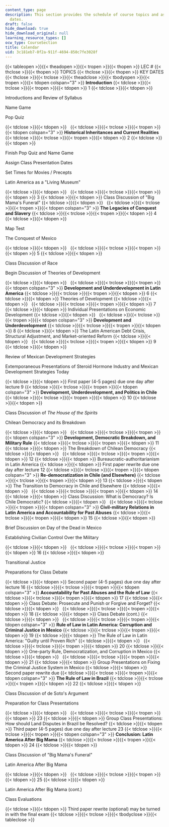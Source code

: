 ```yaml
---
content_type: page
description: This section provides the schedule of course topics and assignment due
  dates.
draft: false
hide_download: true
hide_download_original: null
learning_resource_types: []
ocw_type: CourseSection
title: Calendar
uid: 3c181eb7-0f2a-911f-4694-850c7fe3028f
---
```

{{< tableopen >}}{{< theadopen >}}{{< tropen >}}{{< thopen >}}
LEC #
{{< thclose >}}{{< thopen >}}
TOPICS
{{< thclose >}}{{< thopen >}}
KEY DATES
{{< thclose >}}{{< trclose >}}{{< theadclose >}}{{< tbodyopen >}}{{< tropen >}}{{< tdopen colspan="3" >}}
**Introduction**
{{< tdclose >}}{{< trclose >}}{{< tropen >}}{{< tdopen >}}
1
{{< tdclose >}}{{< tdopen >}}

Introductions and Review of Syllabus

Name Game

Pop Quiz

{{< tdclose >}}{{< tdopen >}}
 
{{< tdclose >}}{{< trclose >}}{{< tropen >}}{{< tdopen colspan="3" >}}
**Historical Inheritances and Current Realities**
{{< tdclose >}}{{< trclose >}}{{< tropen >}}{{< tdopen >}}
2
{{< tdclose >}}{{< tdopen >}}

Finish Pop Quiz and Name Game

Assign Class Presentation Dates

Set Times for Movies / Precepts

Latin America as a "Living Museum"

{{< tdclose >}}{{< tdopen >}}
 
{{< tdclose >}}{{< trclose >}}{{< tropen >}}{{< tdopen >}}
3
{{< tdclose >}}{{< tdopen >}}
Class Discussion of "Big Mama's Funeral"
{{< tdclose >}}{{< tdopen >}}
 
{{< tdclose >}}{{< trclose >}}{{< tropen >}}{{< tdopen colspan="3" >}}
**The Legacies of Conquest and Slavery**
{{< tdclose >}}{{< trclose >}}{{< tropen >}}{{< tdopen >}}
4
{{< tdclose >}}{{< tdopen >}}

Map Test

The Conquest of Mexico

{{< tdclose >}}{{< tdopen >}}
 
{{< tdclose >}}{{< trclose >}}{{< tropen >}}{{< tdopen >}}
5
{{< tdclose >}}{{< tdopen >}}

Class Discussion of Race

Begin Discussion of Theories of Development

{{< tdclose >}}{{< tdopen >}}
 
{{< tdclose >}}{{< trclose >}}{{< tropen >}}{{< tdopen colspan="3" >}}
**Development and Underdevelopment in Latin America**
{{< tdclose >}}{{< trclose >}}{{< tropen >}}{{< tdopen >}}
6
{{< tdclose >}}{{< tdopen >}}
Theories of Development
{{< tdclose >}}{{< tdopen >}}
 
{{< tdclose >}}{{< trclose >}}{{< tropen >}}{{< tdopen >}}
7
{{< tdclose >}}{{< tdopen >}}
Individual Presentations on Economic Development
{{< tdclose >}}{{< tdopen >}}
 
{{< tdclose >}}{{< trclose >}}{{< tropen >}}{{< tdopen colspan="3" >}}
**Development and Underdevelopment**
{{< tdclose >}}{{< trclose >}}{{< tropen >}}{{< tdopen >}}
8
{{< tdclose >}}{{< tdopen >}}
The Latin American Debt Crisis, Structural Adjustment, and Market-oriented Reform
{{< tdclose >}}{{< tdopen >}}
 
{{< tdclose >}}{{< trclose >}}{{< tropen >}}{{< tdopen >}}
9
{{< tdclose >}}{{< tdopen >}}

Review of Mexican Development Strategies

Extemporaneous Presentations of Steroid Hormone Industry and Mexican Development Strategies Today

{{< tdclose >}}{{< tdopen >}}
First paper (4-5 pages) due one day after lecture 9
{{< tdclose >}}{{< trclose >}}{{< tropen >}}{{< tdopen colspan="3" >}}
**Development, Underdevelopment, and Politics in Chile**
{{< tdclose >}}{{< trclose >}}{{< tropen >}}{{< tdopen >}}
10
{{< tdclose >}}{{< tdopen >}}

Class Discussion of *The House of the Spirits* 

Chilean Democracy and its Breakdown

{{< tdclose >}}{{< tdopen >}}
 
{{< tdclose >}}{{< trclose >}}{{< tropen >}}{{< tdopen colspan="3" >}}
**Development, Democratic Breakdown, and Military Rule**
{{< tdclose >}}{{< trclose >}}{{< tropen >}}{{< tdopen >}}
11
{{< tdclose >}}{{< tdopen >}}
The Breakdown of Chilean Democracy
{{< tdclose >}}{{< tdopen >}}
 
{{< tdclose >}}{{< trclose >}}{{< tropen >}}{{< tdopen >}}
12
{{< tdclose >}}{{< tdopen >}}
Bureaucratic-authoritarianism in Latin America
{{< tdclose >}}{{< tdopen >}}
First paper rewrite due one day after lecture 12
{{< tdclose >}}{{< trclose >}}{{< tropen >}}{{< tdopen colspan="3" >}}
**Re-democratization in Chile (and Elsewhere)**
{{< tdclose >}}{{< trclose >}}{{< tropen >}}{{< tdopen >}}
13
{{< tdclose >}}{{< tdopen >}}
The Transition to Democracy in Chile and Elsewhere
{{< tdclose >}}{{< tdopen >}}
 
{{< tdclose >}}{{< trclose >}}{{< tropen >}}{{< tdopen >}}
14
{{< tdclose >}}{{< tdopen >}}
Class Discussion: What is Democracy? Is Chile Democratic?
{{< tdclose >}}{{< tdopen >}}
 
{{< tdclose >}}{{< trclose >}}{{< tropen >}}{{< tdopen colspan="3" >}}
**Civil-military Relations in Latin America and Accountability for Past Abuses**
{{< tdclose >}}{{< trclose >}}{{< tropen >}}{{< tdopen >}}
15
{{< tdclose >}}{{< tdopen >}}

Brief Discussion on Day of the Dead in Mexico

Establishing Civilian Control Over the Military

{{< tdclose >}}{{< tdopen >}}
 
{{< tdclose >}}{{< trclose >}}{{< tropen >}}{{< tdopen >}}
16
{{< tdclose >}}{{< tdopen >}}

Transitional Justice

Preparations for Class Debate

{{< tdclose >}}{{< tdopen >}}
Second paper (4-5 pages) due one day after lecture 16
{{< tdclose >}}{{< trclose >}}{{< tropen >}}{{< tdopen colspan="3" >}}
**Accountability for Past Abuses and the Rule of Law**
{{< tdclose >}}{{< trclose >}}{{< tropen >}}{{< tdopen >}}
17
{{< tdclose >}}{{< tdopen >}}
Class Debate: Prosecute and Punish or Forgive and Forget?
{{< tdclose >}}{{< tdopen >}}
 
{{< tdclose >}}{{< trclose >}}{{< tropen >}}{{< tdopen >}}
18
{{< tdclose >}}{{< tdopen >}}
Class Debate (cont.)
{{< tdclose >}}{{< tdopen >}}
 
{{< tdclose >}}{{< trclose >}}{{< tropen >}}{{< tdopen colspan="3" >}}
**Rule of Law in Latin America: Corruption and Criminal Justice in Mexico**
{{< tdclose >}}{{< trclose >}}{{< tropen >}}{{< tdopen >}}
19
{{< tdclose >}}{{< tdopen >}}
The Rule of Law in Latin America: "Guilty until Proven Rich"
{{< tdclose >}}{{< tdopen >}}
 
{{< tdclose >}}{{< trclose >}}{{< tropen >}}{{< tdopen >}}
20
{{< tdclose >}}{{< tdopen >}}
One-party Rule, Democratization, and Corruption in Mexico
{{< tdclose >}}{{< tdopen >}}
 
{{< tdclose >}}{{< trclose >}}{{< tropen >}}{{< tdopen >}}
21
{{< tdclose >}}{{< tdopen >}}
Group Presentations on Fixing the Criminal Justice System in Mexico
{{< tdclose >}}{{< tdopen >}}
Second paper rewrite due
{{< tdclose >}}{{< trclose >}}{{< tropen >}}{{< tdopen colspan="3" >}}
**The Rule of Law in Brazil**
{{< tdclose >}}{{< trclose >}}{{< tropen >}}{{< tdopen >}}
22
{{< tdclose >}}{{< tdopen >}}

Class Discussion of de Soto's Argument

Preparation for Class Presentations

{{< tdclose >}}{{< tdopen >}}
 
{{< tdclose >}}{{< trclose >}}{{< tropen >}}{{< tdopen >}}
23
{{< tdclose >}}{{< tdopen >}}
Group Class Presentations: How should Land Disputes in Brazil be Resolved?
{{< tdclose >}}{{< tdopen >}}
Third paper (4-5 pages) due one day after lecture 23
{{< tdclose >}}{{< trclose >}}{{< tropen >}}{{< tdopen colspan="3" >}}
**Conclusion: Latin America After Big Mama**
{{< tdclose >}}{{< trclose >}}{{< tropen >}}{{< tdopen >}}
24
{{< tdclose >}}{{< tdopen >}}

Class Discussion of "Big Mama's Funeral"

Latin America After Big Mama

{{< tdclose >}}{{< tdopen >}}
 
{{< tdclose >}}{{< trclose >}}{{< tropen >}}{{< tdopen >}}
25
{{< tdclose >}}{{< tdopen >}}

Latin America After Big Mama (cont.)

Class Evaluations

{{< tdclose >}}{{< tdopen >}}
Third paper rewrite (optional) may be turned in with the final exam
{{< tdclose >}}{{< trclose >}}{{< tbodyclose >}}{{< tableclose >}}